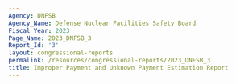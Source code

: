 ```yaml
---
Agency: DNFSB
Agency_Name: Defense Nuclear Facilities Safety Board
Fiscal_Year: 2023
Page_Name: 2023_DNFSB_3
Report_Id: '3'
layout: congressional-reports
permalink: /resources/congressional-reports/2023_DNFSB_3
title: Improper Payment and Unknown Payment Estimation Report
---
```

